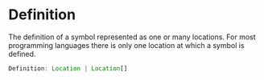 # Definition

The definition of a symbol represented as one or many locations. For most programming languages there is only one location at which a symbol is defined.

```typescript
Definition: Location | Location[]
```

